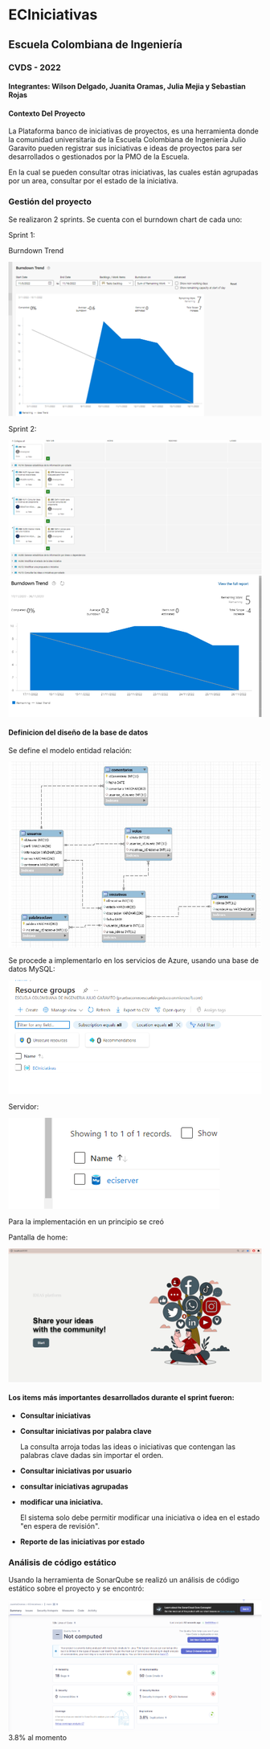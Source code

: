 
# ECIniciativas
## Escuela Colombiana de Ingeniería

### CVDS - 2022

#### Integrantes: Wilson Delgado, Juanita Oramas, Julia Mejia y Sebastian Rojas 


#### Contexto Del Proyecto 
La Plataforma banco de iniciativas de proyectos, es una herramienta donde la comunidad universitaria de la Escuela 
Colombiana de Ingeniería Julio Garavito pueden registrar sus iniciativas e ideas de proyectos para ser desarrollados o 
gestionados por la PMO de la Escuela.  

En la cual se pueden consultar otras iniciativas, las cuales están agrupadas por un area, consultar por el estado de la iniciativa.

### Gestión del proyecto
Se realizaron 2 sprints. Se cuenta con el burndown chart de cada uno:

Sprint 1:

<imagen>
Burndown Trend

![img_5.png](img_5.png)

Sprint 2:

<imagen>


![img_6.png](img_6.png) ![img_7.png](img_7.png)

#### Definicion del diseño de la base de datos
Se define el modelo entidad relación:


![img_1.png](img_1.png)


Se procede a implementarlo en los servicios de Azure, usando una base de datos MySQL:


![img_3.png](img_3.png)

Servidor:

![img_4.png](img_4.png)

Para la implementación en un principio se creó

Pantalla de home:

![img.png](img.png)


#### Los items más importantes desarrollados durante el sprint fueron:

* **Consultar iniciativas**

* **Consultar iniciativas por palabra clave**

  La consulta arroja todas las ideas o iniciativas que contengan las palabras clave dadas sin importar el orden.
* **Consultar iniciativas por usuario**

* **consultar iniciativas agrupadas**

* **modificar una iniciativa.**

  El sistema solo debe permitir modificar una iniciativa o idea en el estado "en espera de revisión".

* **Reporte de las iniciativas por estado**



### Análisis de código estático
Usando la herramienta de SonarQube se realizó un análisis de código estático sobre el proyecto y se encontró:

![img_2.png](img_2.png)
3.8% al momento






